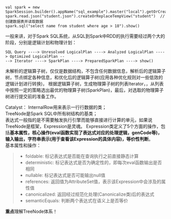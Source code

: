 ```text
val spark = new SparkSession.builder().appName("sql_example").master("local").getOrCreate()
spark.read.json("student.json").createOrReplaceTempView("student")  //创建数据表并读取数据
spark.sql("select name from student where age > 18").show()
```
一般来讲，对于Spark SQL系统，从SQL到Spark中RDD的执行需要经过两个大的阶段，分别是逻辑计划和物理计划：
```text
SQL Query ----> Unresolved LogicalPlan ----> Analyzed LogicalPlan ----> Optimized LogicalPlan --
--> Iterator ----> SparkPlan ----> PreparedSparkPlan ----> show()  
``` 
未解析的逻辑算子树，仅仅是数据结构，不包含任何数据信息，解析后的逻辑算子树，节点绑定各种信息，和优化后的逻辑算子树(应用各种优化规则对一些低效的逻辑计划进行转换)，
根据逻辑算子树，生成物理算子树的列表Iterator，，从列表中按照一定的策略选出最优的物理算子树(SparkPlan)，最后，对选取的物理算子树进行提交前的准备工作。  

Catalyst：
InternalRow用来表示一行行数据的类；  
TreeNode是Spark SQL中所有树结构的基类；   
表达式一般指的是不需要触发执行引擎而能够直接进行计算的单元，如果说TreeNode是框架，Expression是灵魂。
Expression类定义了5个方面的操作，包括**基本属性，核心操作(eval函数实现了表达式对应的处理逻辑，genCode等)，输入输出，字符串表示(用于查看该Expression的具体内容)，等价性判断**。   
基本属性和操作：
>* foldable: 标记表达式是否能在查询执行之前直接静态计算
>* deterministic: 标记表达式是否为确定性的，即每次eval函数输出是否相同
>* nullable: 标记表达式是否可能输出null值
>* references: 返回值为AttributeSet值，表示该Expression中会涉及的属性值
>* canonicalized: 返回经过规范化处理(Canonicalize类)后的表达式
>* semanticEquals: 判断两个表达式在语义上是否等价  

**重点**理解TreeNode体系！  